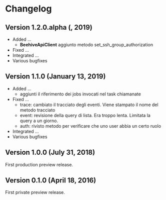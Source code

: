 # Changelog

## Version 1.2.0.alpha (, 2019)

* Added ...
    * **BeehiveApiClient** aggiunto metodo set_ssh_group_authorization
* Fixed ...
* Integrated ...
* Various bugfixes

## Version 1.1.0 (January 13, 2019)

* Added ...
    * aggiunti il riferimento dei jobs invocati nel task chiamanate
* Fixed ...
    * trace: cambiato il tracciato degli eventi. Viene stampato il nome del metodo tracciato
    * event: revisione della query di lista. Era troppo lenta. Limitata la query a un giorno.
    * auth: rivisto metodo per verificare che uno user abbia un certo ruolo
* Integrated ...
* Various bugfixes

## Version 1.0.0 (July 31, 2018)

First production preview release.

## Version 0.1.0 (April 18, 2016)

First private preview release.